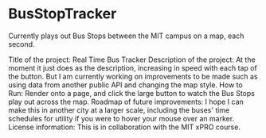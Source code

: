 # BusStopTracker
Currently plays out Bus Stops between the MIT campus on a map, each second.

Title of the project: Real Time Bus Tracker
Description of the project: At the moment it just does as the description, increasing in speed with each tap of the button. But I am currently working on improvements to be made such as using data from another public API and changing the map style.
How to Run: Render onto a page, and click the large button to watch the Bus Stops play out across the map.
Roadmap of future improvements: I hope I can make this in another city at a larger scale, including the buses' time schedules for utility if you were to hover your mouse over an marker.
License information: This is in collaboration with the MIT xPRO course.
